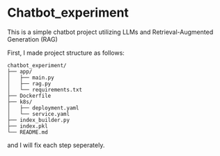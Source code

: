 # Chatbot_experiment
This is a simple chatbot project utilizing LLMs and Retrieval-Augmented Generation (RAG)

First, I made project structure as follows:
```plaintext
chatbot_experiment/
├── app/
│   ├── main.py
│   ├── rag.py
│   └── requirements.txt
├── Dockerfile
├── k8s/
│   ├── deployment.yaml
│   └── service.yaml
├── index_builder.py
├── index.pkl
└── README.md
```
and I will fix each step seperately.
